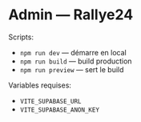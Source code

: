 
# Admin — Rallye24

Scripts:
- `npm run dev` — démarre en local
- `npm run build` — build production
- `npm run preview` — sert le build

Variables requises:
- `VITE_SUPABASE_URL`
- `VITE_SUPABASE_ANON_KEY`
